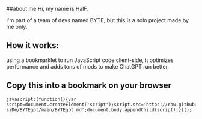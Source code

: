 ##about me
Hi, my name is HalF.

I'm part of a team of devs named BYTE, but this is a solo project made by me only.

## How it works: 
using a bookmarklet to run JavaScript code client-side, it optimizes performance and adds tons of mods to make ChatGPT run better.

## Copy this into a bookmark on your browser

```
javascript:(function(){var script=document.createElement('script');script.src='https://raw.githubusercontent.com/HalF-siDe/BYTEgpt/main/BYTEgpt.md';document.body.appendChild(script);})();



